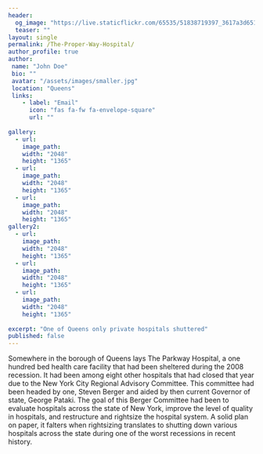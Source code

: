 ```yaml
---
header:
  og_image: "https://live.staticflickr.com/65535/51838719397_3617a3d651_o.jpg"
  teaser: ""
layout: single
permalink: /The-Proper-Way-Hospital/
author_profile: true
author: 
 name: "John Doe"
 bio: ""
 avatar: "/assets/images/smaller.jpg"
 location: "Queens"  
 links:
    - label: "Email"
      icon: "fas fa-fw fa-envelope-square"
      url: ""
    
gallery:
  - url:  
    image_path: 
    width: "2048"
    height: "1365"
  - url:  
    image_path: 
    width: "2048"
    height: "1365"
  - url:  
    image_path: 
    width: "2048"
    height: "1365"
gallery2:
  - url:  
    image_path: 
    width: "2048"
    height: "1365"
  - url:  
    image_path: 
    width: "2048"
    height: "1365"
  - url:  
    image_path: 
    width: "2048"
    height: "1365"
      
excerpt: "One of Queens only private hospitals shuttered"       
published: false
---
```

Somewhere in the borough of Queens lays The Parkway Hospital, a one hundred bed health care facility that had been sheltered during the 2008 recession. It had been among eight other hospitals that had closed that year due to the New York City Regional Advisory Committee. This committee had been headed by one, Steven Berger and aided by then current Governor of state, George Pataki. The goal of this Berger Committee had been to evaluate hospitals across the state of New York, improve the level of quality in hospitals, and restructure and rightsize the hospital system. A solid plan on paper, it falters when rightsizing translates to shutting down various hospitals across the state during one of the worst recessions in recent history.
